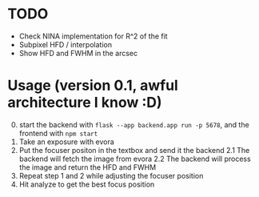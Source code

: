# TODO

- Check NINA implementation for R^2 of the fit
- Subpixel HFD / interpolation
- Show HFD and FWHM in the arcsec

# Usage (version 0.1, awful architecture I know :D)

0. start the backend with `flask --app backend.app run -p 5678`, and the frontend with `npm start`
1. Take an exposure with evora
2. Put the focuser positon in the textbox and send it the backend
2.1 The backend will fetch the image from evora
2.2 The backend will process the image and return the HFD and FWHM
3. Repeat step 1 and 2 while adjusting the focuser position
4. Hit analyze to get the best focus position